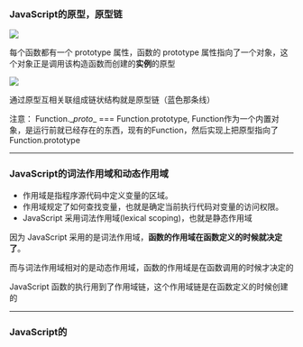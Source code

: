 ### JavaScript的原型，原型链

![](E:\blog\image\原型.png)

每个函数都有一个 prototype 属性，函数的 prototype 属性指向了一个对象，这个对象正是调用该构造函数而创建的**实例**的原型

![](E:\blog\image\原型链.png)

通过原型互相关联组成链状结构就是原型链（蓝色那条线）

注意： Function.\__proto__ === Function.prototype,  Function作为一个内置对象，是运行前就已经存在的东西，现有的Function，然后实现上把原型指向了Function.prototype

------

### JavaScript的词法作用域和动态作用域

- 作用域是指程序源代码中定义变量的区域。
- 作用域规定了如何查找变量，也就是确定当前执行代码对变量的访问权限。
- JavaScript 采用词法作用域(lexical scoping)，也就是静态作用域

因为 JavaScript 采用的是词法作用域，**函数的作用域在函数定义的时候就决定了**。

而与词法作用域相对的是动态作用域，函数的作用域是在函数调用的时候才决定的

JavaScript 函数的执行用到了作用域链，这个作用域链是在函数定义的时候创建的

------

### JavaScript的